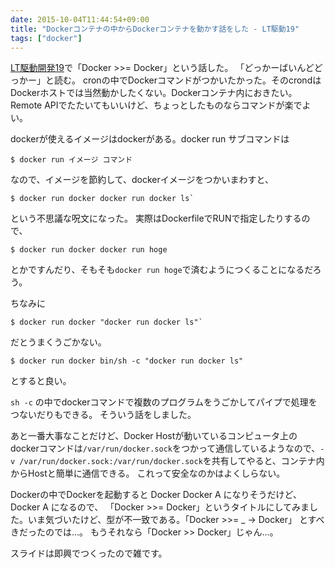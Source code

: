 ```yaml
---
date: 2015-10-04T11:44:54+09:00
title: "Dockerコンテナの中からDockerコンテナを動かす話をした - LT駆動19"
tags: ["docker"]
---
```


[LT駆動開発19](https://github.com/LTDD/Sessions/wiki/LT駆動開発19)で「Docker >>= Docker」という話した。
「どっかーばいんどどっかー」と読む。
cronの中でDockerコマンドがつかいたかった。そのcrondはDockerホストでは当然動かしたくない。Dockerコンテナ内におきたい。
Remote APIでたたいてもいいけど、ちょっとしたものならコマンドが楽でよい。

dockerが使えるイメージはdockerがある。docker run サブコマンドは

```
$ docker run イメージ コマンド
```

なので、イメージを節約して、dockerイメージをつかいまわすと、
```
$ docker run docker docker run docker ls`
```
という不思議な呪文になった。
実際はDockerfileでRUNで指定したりするので、

```
$ docker run docker docker run hoge
```
とかですんだり、そもそも`docker run hoge`で済むようにつくることになるだろう。

ちなみに
```
$ docker run docker "docker run docker ls"`
```
だとうまくうごかない。

```
$ docker run docker bin/sh -c "docker run docker ls"
```
とすると良い。

`sh -c` の中でdockerコマンドで複数のプログラムをうごかしてパイプで処理をつないだりもできる。
そういう話をしました。

あと一番大事なことだけど、Docker Hostが動いているコンピュータ上のdockerコマンドは`/var/run/docker.sock`をつかって通信しているようなので、`-v /var/run/docker.sock:/var/run/docker.sock`を共有してやると、コンテナ内からHostと簡単に通信できる。
これって安全なのかはよくしらない。

Dockerの中でDockerを起動すると Docker Docker A になりそうだけど、Docker A になるので、 「Docker >>= Docker」というタイトルにしてみました。いま気づいたけど、型が不一致である。「Docker >>= \_ -> Docker」 とすべきだったのでは…。
もうそれなら「Docker >> Docker」じゃん…。

スライドは即興でつくったので雑です。

<script async class="speakerdeck-embed" data-id="c9b2baf5752447559ac85dd46a1555ef" data-ratio="1.33333333333333" src="//speakerdeck.com/assets/embed.js"></script>
